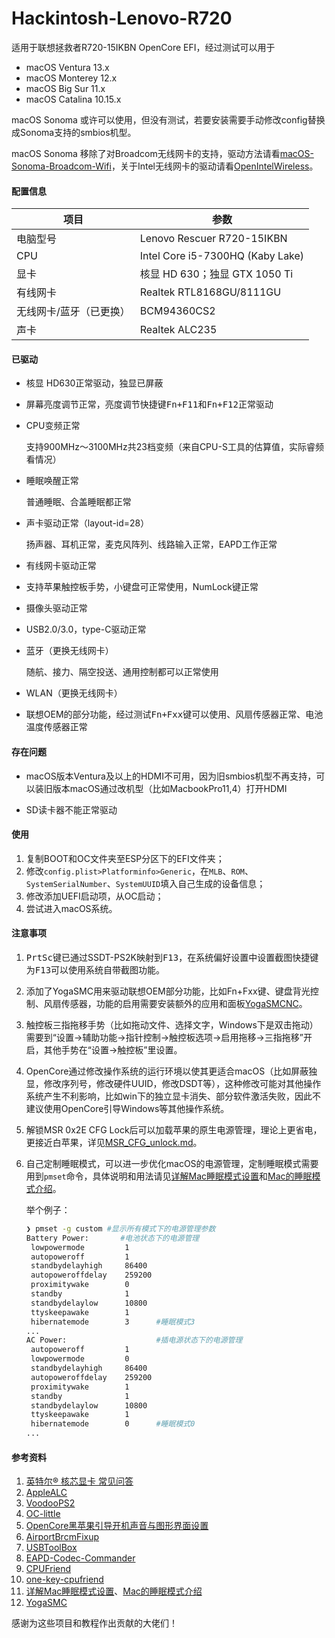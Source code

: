 Hackintosh-Lenovo-R720
=========

适用于联想拯救者R720-15IKBN OpenCore EFI，经过测试可以用于

- macOS Ventura 13.x
- macOS Monterey 12.x
- macOS Big Sur 11.x
- macOS Catalina 10.15.x

macOS Sonoma 或许可以使用，但没有测试，若要安装需要手动修改config替换成Sonoma支持的smbios机型。

macOS Sonoma 移除了对Broadcom无线网卡的支持，驱动方法请看[macOS-Sonoma-Broadcom-Wifi](https://github.com/billabongbruno/macOS-Sonoma-Broadcom-Wifi)，关于Intel无线网卡的驱动请看[OpenIntelWireless](https://openintelwireless.github.io/)。

#### 配置信息

| 项目                    | 参数                             |
| ----------------------- | -------------------------------- |
| 电脑型号                | Lenovo Rescuer R720-15IKBN       |
| CPU                     | Intel Core i5-7300HQ (Kaby Lake) |
| 显卡                    | 核显 HD 630；独显 GTX 1050 Ti    |
| 有线网卡                | Realtek RTL8168GU/8111GU         |
| 无线网卡/蓝牙（已更换） | BCM94360CS2                      |
| 声卡                    | Realtek ALC235                   |

#### 已驱动

* 核显 HD630正常驱动，独显已屏蔽

* 屏幕亮度调节正常，亮度调节快捷键<kbd>Fn+F11</kbd>和<kbd>Fn+F12</kbd>正常驱动

* CPU变频正常

  支持900MHz～3100MHz共23档变频（来自CPU-S工具的估算值，实际睿频看情况）

* 睡眠唤醒正常

  普通睡眠、合盖睡眠都正常

* 声卡驱动正常（layout-id=28）

  扬声器、耳机正常，麦克风阵列、线路输入正常，EAPD工作正常

* 有线网卡驱动正常

* 支持苹果触控板手势，小键盘可正常使用，NumLock键正常

* 摄像头驱动正常

* USB2.0/3.0，type-C驱动正常

* 蓝牙（更换无线网卡）

  随航、接力、隔空投送、通用控制都可以正常使用

* WLAN（更换无线网卡）

* 联想OEM的部分功能，经过测试<kbd>Fn+Fxx</kbd>键可以使用、风扇传感器正常、电池温度传感器正常

#### 存在问题

* macOS版本Ventura及以上的HDMI不可用，因为旧smbios机型不再支持，可以装旧版本macOS通过改机型（比如MacbookPro11,4）打开HDMI

* SD读卡器不能正常驱动

#### 使用

1. 复制BOOT和OC文件夹至ESP分区下的EFI文件夹；
2. 修改`config.plist>Platforminfo>Generic`，在`MLB`、`ROM`、`SystemSerialNumber`、`SystemUUID`填入自己生成的设备信息；
4. 修改添加UEFI启动项，从OC启动；
4. 尝试进入macOS系统。

#### 注意事项

1. <kbd>PrtSc</kbd>键已通过SSDT-PS2K映射到<kbd>F13</kbd>，在系统偏好设置中设置截图快捷键为<kbd>F13</kbd>可以使用系统自带截图功能。

2. 添加了YogaSMC用来驱动联想OEM部分功能，比如Fn+Fxx键、键盘背光控制、风扇传感器，功能的启用需要安装额外的应用和面板[YogaSMCNC](https://github.com/zhen-zen/YogaSMC/releases)。

3. 触控板三指拖移手势（比如拖动文件、选择文字，Windows下是双击拖动）需要到“设置->辅助功能->指针控制->触控板选项->启用拖移->三指拖移”开启，其他手势在“设置->触控板”里设置。

4. OpenCore通过修改操作系统的运行环境以使其更适合macOS（比如屏蔽独显，修改序列号，修改硬件UUID，修改DSDT等），这种修改可能对其他操作系统产生不利影响，比如win下的独立显卡消失、部分软件激活失败，因此不建议使用OpenCore引导Windows等其他操作系统。

5. 解锁MSR 0x2E CFG Lock后可以加载苹果的原生电源管理，理论上更省电，更接近白苹果，详见[MSR_CFG_unlock.md](https://github.com/happylzyy/Hackintosh-Lenovo-R720/blob/main/MSR_CFG_unlock.md)。

6. 自己定制睡眠模式，可以进一步优化macOS的电源管理，定制睡眠模式需要用到`pmset`命令，具体说明和用法请见[详解Mac睡眠模式设置](https://www.cnblogs.com/motoyang/p/4947139.html)和[Mac的睡眠模式介绍](https://www.cnblogs.com/motoyang/p/6075609.html)。

   举个例子：

   ```bash
   ❯ pmset -g custom #显示所有模式下的电源管理参数
   Battery Power:		#电池状态下的电源管理
    lowpowermode         1
    autopoweroff         1
    standbydelayhigh     86400
    autopoweroffdelay    259200
    proximitywake        0
    standby              1
    standbydelaylow      10800
    ttyskeepawake        1
    hibernatemode        3		#睡眠模式3
   ...
   AC Power:					#插电源状态下的电源管理
    autopoweroff         1
    lowpowermode         0
    standbydelayhigh     86400
    autopoweroffdelay    259200
    proximitywake        1
    standby              1
    standbydelaylow      10800
    ttyskeepawake        1
    hibernatemode        0		#睡眠模式0
   ...
   ```

#### 参考资料

1. [英特尔® 核芯显卡 常见问答](https://github.com/acidanthera/WhateverGreen/blob/master/Manual/FAQ.IntelHD.cn.md)
2. [AppleALC](https://github.com/acidanthera/AppleALC)
3. [VoodooPS2](https://github.com/acidanthera/VoodooPS2)
4. [OC-little](https://github.com/daliansky/OC-little)
5. [OpenCore黑苹果引导开机声音与图形界面设置](https://shuiyunxc.gitee.io/2020/03/19/SoundGra/index/)
6. [AirportBrcmFixup](https://github.com/acidanthera/AirportBrcmFixup)
7. [USBToolBox](https://github.com/USBToolBox)
8. [EAPD-Codec-Commander](https://github.com/RehabMan/EAPD-Codec-Commander)
9. [CPUFriend](https://github.com/acidanthera/CPUFriend)
10. [one-key-cpufriend](https://github.com/stevezhengshiqi/one-key-cpufriend)
11. [详解Mac睡眠模式设置](https://www.cnblogs.com/motoyang/p/4947139.html)、[Mac的睡眠模式介绍](https://www.cnblogs.com/motoyang/p/6075609.html)
12. [YogaSMC](https://github.com/zhen-zen/YogaSMC)

   感谢为这些项目和教程作出贡献的大佬们！

